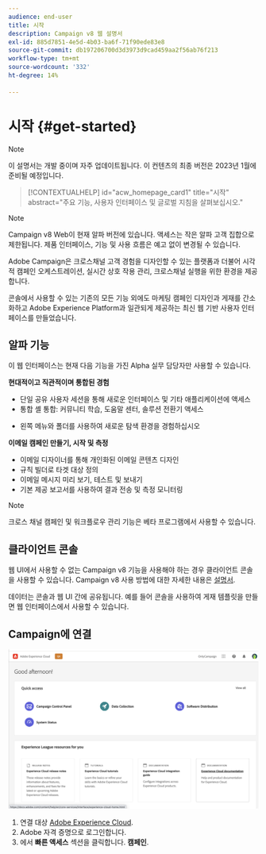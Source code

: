 ```yaml
---
audience: end-user
title: 시작
description: Campaign v8 웹 설명서
exl-id: 885d7851-4e5d-4b03-ba6f-71f90ede83e8
source-git-commit: db197206700d3d3973d9cad459aa2f56ab76f213
workflow-type: tm+mt
source-wordcount: '332'
ht-degree: 14%

---
```


# 시작 {#get-started}

>[!NOTE]
>
>이 설명서는 개발 중이며 자주 업데이트됩니다. 이 컨텐츠의 최종 버전은 2023년 1월에 준비될 예정입니다.

<!--
V8 web overview
context, scope (targets cross-channel practitioners), limitations
only existing customers
-->
>[!CONTEXTUALHELP]
>id="acw_homepage_card1"
>title="시작"
>abstract="주요 기능, 사용자 인터페이스 및 글로벌 지침을 살펴보십시오."

>[!NOTE]
>
>Campaign v8 Web이 현재 알파 버전에 있습니다. 액세스는 작은 알파 고객 집합으로 제한됩니다. 제품 인터페이스, 기능 및 사용 흐름은 예고 없이 변경될 수 있습니다.

Adobe Campaign은 크로스채널 고객 경험을 디자인할 수 있는 플랫폼과 더불어 시각적 캠페인 오케스트레이션, 실시간 상호 작용 관리, 크로스채널 실행을 위한 환경을 제공합니다.

콘솔에서 사용할 수 있는 기존의 모든 기능 외에도 마케팅 캠페인 디자인과 게재를 간소화하고 Adobe Experience Platform과 일관되게 제공하는 최신 웹 기반 사용자 인터페이스를 만들었습니다.

## 알파 기능

이 웹 인터페이스는 현재 다음 기능을 가진 Alpha 실무 담당자만 사용할 수 있습니다.

**현대적이고 직관적이며 통합된 경험**

* 단일 공유 사용자 세션을 통해 새로운 인터페이스 및 기타 애플리케이션에 액세스
* 통합 셸 통합: 커뮤니티 학습, 도움말 센터, 솔루션 전환기 액세스
<!--
No search and pulse notifications in Alpha
-->
* 왼쪽 메뉴와 폴더를 사용하여 새로운 탐색 환경을 경험하십시오

**이메일 캠페인 만들기, 시작 및 측정**

* 이메일 디자이너를 통해 개인화된 이메일 콘텐츠 디자인
* 규칙 빌더로 타겟 대상 정의
* 이메일 메시지 미리 보기, 테스트 및 보내기
* 기본 제공 보고서를 사용하여 결과 전송 및 측정 모니터링

<!--
add info somewhere to remind users that
* they still have access to their console (+ link to v8 console doc)
* they keep their existing data (example: will be able to use their existing delivery templates to create deliveries)
-->

>[!NOTE]
>
>크로스 채널 캠페인 및 워크플로우 관리 기능은 베타 프로그램에서 사용할 수 있습니다.

## 클라이언트 콘솔

웹 UI에서 사용할 수 없는 Campaign v8 기능을 사용해야 하는 경우 클라이언트 콘솔을 사용할 수 있습니다. Campaign v8 사용 방법에 대한 자세한 내용은 [설명서](https://experienceleague.adobe.com/docs/campaign/campaign-v8/campaign-home.html?lang=ko).

데이터는 콘솔과 웹 UI 간에 공유됩니다. 예를 들어 콘솔을 사용하여 게재 템플릿을 만들면 웹 인터페이스에서 사용할 수 있습니다.

## Campaign에 연결

![](assets/connect.png)

1. 연결 대상 [Adobe Experience Cloud](http://experience.adobe.com).
1. Adobe 자격 증명으로 로그인합니다.
1. 에서 **빠른 액세스** 섹션을 클릭합니다. **캠페인**.

<!--
-> experience cloud home: "Campaign" -> home campaign v8
-> or Campaign v8 web if direct URL
-->
